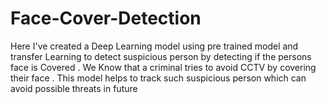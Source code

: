 # Face-Cover-Detection
Here I've created a Deep Learning model using pre trained model and transfer Learning to detect suspicious person by detecting if the persons face is Covered . We Know that a criminal tries to avoid CCTV by covering their face . This model helps to track such suspicious person which can avoid possible threats in future 
